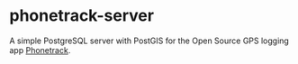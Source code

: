# phonetrack-server
A simple PostgreSQL server with PostGIS for the Open Source GPS logging app [Phonetrack](https://f-droid.org/en/packages/net.eneiluj.nextcloud.phonetrack/).

